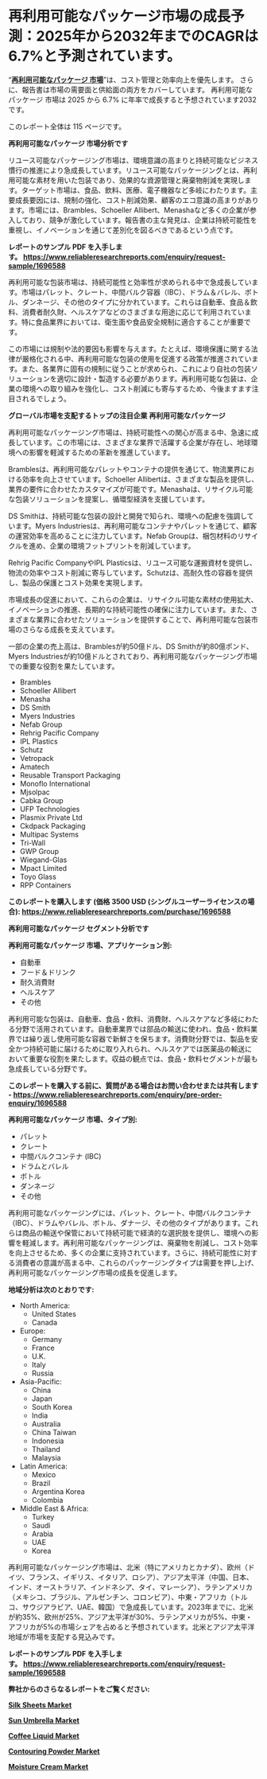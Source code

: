 <p><h1>再利用可能なパッケージ市場の成長予測：2025年から2032年までのCAGRは6.7%と予測されています。</h1></p><p>&ldquo;<strong><a href="https://www.reliableresearchreports.com/reusable-packaging-r1696588?utm_campaign=107&utm_medium=9&utm_source=Github&utm_content=ia&utm_term=09022025&utm_id=reusable-packaging">再利用可能なパッケージ 市場</a></strong>&rdquo;は、コスト管理と効率向上を優先します。 さらに、報告書は市場の需要面と供給面の両方をカバーしています。 再利用可能なパッケージ 市場は 2025 から 6.7% に年率で成長すると予想されています2032 です。</p>
<p>このレポート全体は 115 ページです。</p>
<p><strong>再利用可能なパッケージ 市場分析です</strong></p>
<p><p>リユース可能なパッケージング市場は、環境意識の高まりと持続可能なビジネス慣行の推進により急成長しています。リユース可能なパッケージングとは、再利用可能な素材を用いた包装であり、効果的な資源管理と廃棄物削減を実現します。ターゲット市場は、食品、飲料、医療、電子機器など多岐にわたります。主要成長要因には、規制の強化、コスト削減効果、顧客のエコ意識の高まりがあります。市場には、Brambles、Schoeller Allibert、Menashaなど多くの企業が参入しており、競争が激化しています。報告書の主な発見は、企業は持続可能性を重視し、イノベーションを通じて差別化を図るべきであるという点です。</p></p>
<p><strong>レポートのサンプル PDF を入手します。&nbsp;<a href="https://www.reliableresearchreports.com/enquiry/request-sample/1696588?utm_campaign=107&utm_medium=9&utm_source=Github&utm_content=ia&utm_term=09022025&utm_id=reusable-packaging">https://www.reliableresearchreports.com/enquiry/request-sample/1696588</a></strong></p>
<p><p>再利用可能な包装市場は、持続可能性と効率性が求められる中で急成長しています。市場はパレット、クレート、中間バルク容器（IBC）、ドラム＆バレル、ボトル、ダンネージ、その他のタイプに分かれています。これらは自動車、食品＆飲料、消費者耐久財、ヘルスケアなどのさまざまな用途に応じて利用されています。特に食品業界においては、衛生面や食品安全規制に適合することが重要です。</p><p>この市場には規制や法的要因も影響を与えます。たとえば、環境保護に関する法律が厳格化される中、再利用可能な包装の使用を促進する政策が推進されています。また、各業界に固有の規制に従うことが求められ、これにより自社の包装ソリューションを適切に設計・製造する必要があります。再利用可能な包装は、企業の環境への取り組みを強化し、コスト削減にも寄与するため、今後ますます注目されるでしょう。</p></p>
<p><strong>グローバル市場を支配するトップの注目企業 再利用可能なパッケージ</strong></p>
<p><p>再利用可能なパッケージング市場は、持続可能性への関心が高まる中、急速に成長しています。この市場には、さまざまな業界で活躍する企業が存在し、地球環境への影響を軽減するための革新を推進しています。</p><p>Bramblesは、再利用可能なパレットやコンテナの提供を通じて、物流業界における効率を向上させています。Schoeller Allibertは、さまざまな製品を提供し、業界の要件に合わせたカスタマイズが可能です。Menashaは、リサイクル可能な包装ソリューションを提案し、循環型経済を支援しています。</p><p>DS Smithは、持続可能な包装の設計と開発で知られ、環境への配慮を強調しています。Myers Industriesは、再利用可能なコンテナやパレットを通じて、顧客の運営効率を高めることに注力しています。Nefab Groupは、梱包材料のリサイクルを進め、企業の環境フットプリントを削減しています。</p><p>Rehrig Pacific CompanyやIPL Plasticsは、リユース可能な運搬資材を提供し、物流の効率やコスト削減に寄与しています。Schutzは、高耐久性の容器を提供し、製品の保護とコスト効果を実現します。</p><p>市場成長の促進において、これらの企業は、リサイクル可能な素材の使用拡大、イノベーションの推進、長期的な持続可能性の確保に注力しています。また、さまざまな業界に合わせたソリューションを提供することで、再利用可能な包装市場のさらなる成長を支えています。</p><p>一部の企業の売上高は、Bramblesが約50億ドル、DS Smithが約80億ポンド、Myers Industriesが約10億ドルとされており、再利用可能なパッケージング市場での重要な役割を果たしています。</p></p>
<p><ul><li>Brambles</li><li>Schoeller Allibert</li><li>Menasha</li><li>DS Smith</li><li>Myers Industries</li><li>Nefab Group</li><li>Rehrig Pacific Company</li><li>IPL Plastics</li><li>Schutz</li><li>Vetropack</li><li>Amatech</li><li>Reusable Transport Packaging</li><li>Monoflo International</li><li>Mjsolpac</li><li>Cabka Group</li><li>UFP Technologies</li><li>Plasmix Private Ltd</li><li>Ckdpack Packaging</li><li>Multipac Systems</li><li>Tri-Wall</li><li>GWP Group</li><li>Wiegand-Glas</li><li>Mpact Limited</li><li>Toyo Glass</li><li>RPP Containers</li></ul></p>
<p><strong>このレポートを購入します (価格 3500 USD (シングルユーザーライセンスの場合):&nbsp;<a href="https://www.reliableresearchreports.com/purchase/1696588?utm_campaign=107&utm_medium=9&utm_source=Github&utm_content=ia&utm_term=09022025&utm_id=reusable-packaging">https://www.reliableresearchreports.com/purchase/1696588</a></strong></p>
<p><strong>再利用可能なパッケージ セグメント分析です</strong></p>
<p><strong>再利用可能なパッケージ 市場、アプリケーション別:</strong></p>
<p><ul><li>自動車</li><li>フード＆ドリンク</li><li>耐久消費財</li><li>ヘルスケア</li><li>その他</li></ul></p>
<p><p>再利用可能な包装は、自動車、食品・飲料、消費財、ヘルスケアなど多岐にわたる分野で活用されています。自動車業界では部品の輸送に使われ、食品・飲料業界では繰り返し使用可能な容器で新鮮さを保ちます。消費財分野では、製品を安全かつ持続可能に届けるために取り入れられ、ヘルスケアでは医薬品の輸送において重要な役割を果たします。収益の観点では、食品・飲料セグメントが最も急成長している分野です。</p></p>
<p><strong>このレポートを購入する前に、質問がある場合はお問い合わせまたは共有します - <a href="https://www.reliableresearchreports.com/enquiry/pre-order-enquiry/1696588?utm_campaign=107&utm_medium=9&utm_source=Github&utm_content=ia&utm_term=09022025&utm_id=reusable-packaging">https://www.reliableresearchreports.com/enquiry/pre-order-enquiry/1696588</a></strong></p>
<p><strong>再利用可能なパッケージ 市場、タイプ別:</strong></p>
<p><ul><li>パレット</li><li>クレート</li><li>中間バルクコンテナ (IBC)</li><li>ドラムとバレル</li><li>ボトル</li><li>ダンネージ</li><li>その他</li></ul></p>
<p><p>再利用可能なパッケージングには、パレット、クレート、中間バルクコンテナ（IBC）、ドラムやバレル、ボトル、ダナージ、その他のタイプがあります。これらは商品の輸送や保管において持続可能で経済的な選択肢を提供し、環境への影響を軽減します。再利用可能なパッケージングは、廃棄物を削減し、コスト効率を向上させるため、多くの企業に支持されています。さらに、持続可能性に対する消費者の意識が高まる中、これらのパッケージングタイプは需要を押し上げ、再利用可能なパッケージング市場の成長を促進します。</p></p>
<p><strong>地域分析は次のとおりです:</strong></p>
<p><ul>
    <li>
        North America:
        <ul>
            <li>United States</li>
            <li>Canada</li>
        </ul>
    </li>
    <li>
        Europe:
        <ul>
            <li>Germany</li>
            <li>France</li>
            <li>U.K.</li>
            <li>Italy</li>
            <li>Russia</li>
        </ul>
    </li>
    <li>
        Asia-Pacific:
        <ul>
            <li>China</li>
            <li>Japan</li>
            <li>South Korea</li>
            <li>India</li>
            <li>Australia</li>
            <li>China Taiwan</li>
            <li>Indonesia</li>
            <li>Thailand</li>
            <li>Malaysia</li>
        </ul>
    </li>
    <li>
        Latin America:
        <ul>
            <li>Mexico</li>
            <li>Brazil</li>
            <li>Argentina Korea</li>
            <li>Colombia</li>
        </ul>
    </li>
    <li>
        Middle East & Africa:
        <ul>
            <li>Turkey</li>
            <li>Saudi</li>
            <li>Arabia</li>
            <li>UAE</li>
            <li>Korea</li>
        </ul>
    </li>
    </ul></p>
<p><p>再利用可能なパッケージング市場は、北米（特にアメリカとカナダ）、欧州（ドイツ、フランス、イギリス、イタリア、ロシア）、アジア太平洋（中国、日本、インド、オーストラリア、インドネシア、タイ、マレーシア）、ラテンアメリカ（メキシコ、ブラジル、アルゼンチン、コロンビア）、中東・アフリカ（トルコ、サウジアラビア、UAE、韓国）で急成長しています。2023年までに、北米が約35%、欧州が25%、アジア太平洋が30%、ラテンアメリカが5%、中東・アフリカが5%の市場シェアを占めると予想されています。北米とアジア太平洋地域が市場を支配する見込みです。</p></p>
<p><strong>レポートのサンプル PDF を入手します。&nbsp;<a href="https://www.reliableresearchreports.com/enquiry/request-sample/1696588?utm_campaign=107&utm_medium=9&utm_source=Github&utm_content=ia&utm_term=09022025&utm_id=reusable-packaging">https://www.reliableresearchreports.com/enquiry/request-sample/1696588</a></strong></p>
<p><strong></strong></p>
<p><strong></strong></p>
<p><strong></strong></p>
<p><strong></strong></p>
<p><strong>弊社からのさらなるレポートをご覧ください:</strong></p>
<p><strong><p><a href="https://github.com/akaalahk/Market-Research-Report-List-1/blob/main/silk-sheets-market.md?utm_campaign=107&utm_medium=9&utm_source=Github&utm_content=ia&utm_term=09022025&utm_id=reusable-packaging">Silk Sheets Market</a></p><p><a href="https://github.com/hartsockdonnette82/Market-Research-Report-List-1/blob/main/sun-umbrella-market.md?utm_campaign=107&utm_medium=9&utm_source=Github&utm_content=ia&utm_term=09022025&utm_id=reusable-packaging">Sun Umbrella Market</a></p><p><a href="https://github.com/penglatilles/Market-Research-Report-List-1/blob/main/coffee-liquid-market.md?utm_campaign=107&utm_medium=9&utm_source=Github&utm_content=ia&utm_term=09022025&utm_id=reusable-packaging">Coffee Liquid Market</a></p><p><a href="https://github.com/saaindosya/Market-Research-Report-List-1/blob/main/contouring-powder-market.md?utm_campaign=107&utm_medium=9&utm_source=Github&utm_content=ia&utm_term=09022025&utm_id=reusable-packaging">Contouring Powder Market</a></p><p><a href="https://github.com/agdonthisa/Market-Research-Report-List-1/blob/main/moisture-cream-market.md?utm_campaign=107&utm_medium=9&utm_source=Github&utm_content=ia&utm_term=09022025&utm_id=reusable-packaging">Moisture Cream Market</a></p></strong></p>